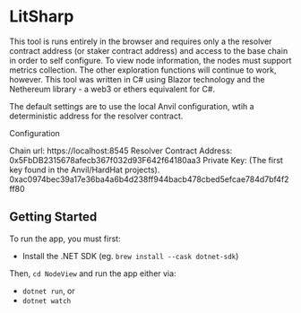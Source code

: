 # LitSharp

This tool is runs entirely in the browser and requires only a the resolver contract address (or staker contract address) and access to the base chain in order to self configure.
To view node information, the nodes must support metrics collection. The other exploration functions will continue to work, however.
This tool was written in C# using Blazor technology and the Nethereum library - a web3 or ethers equivalent for C#.


The default settings are to use the local Anvil configuration, wtih a deterministic address for the resolver contract.

Configuration

Chain url:
https://localhost:8545
Resolver Contract Address:
0x5FbDB2315678afecb367f032d93F642f64180aa3
Private Key:  (The first key found in the Anvil/HardHat projects).
0xac0974bec39a17e36ba4a6b4d238ff944bacb478cbed5efcae784d7bf4f2ff80

## Getting Started

To run the app, you must first:

- Install the .NET SDK (eg. `brew install --cask dotnet-sdk`)

Then, `cd NodeView` and run the app either via:

- `dotnet run`, or
- `dotnet watch`